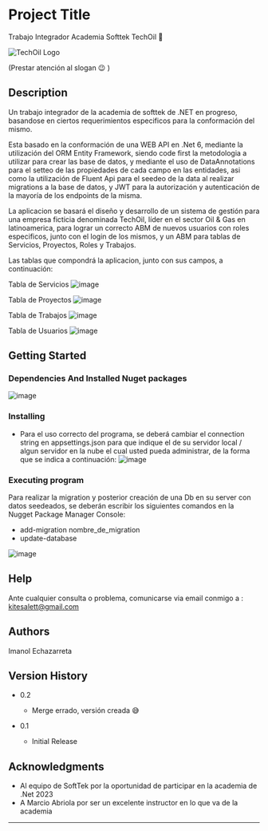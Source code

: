 # Project Title

Trabajo Integrador Academia Softtek TechOil 🌠

![TechOil Logo](https://github.com/Kitesalet/ProyectoIntegradorSofttekImanol/assets/104630744/fe19a6e6-aaa1-4dcf-8190-5f1cb8fceba3)

(Prestar atención al slogan 😉 )

## Description

Un trabajo integrador de la academia de softtek de .NET en progreso, basandose en ciertos requerimientos
especificos para la conformación del mismo. 

Esta basado en la conformación de una WEB API en .Net 6, mediante la utilización del ORM Entity
Framework, siendo code first la metodologia a utilizar para crear las base de datos, y mediante el uso de DataAnnotations para
el setteo de las propiedades de cada campo en las entidades, asi como la utilización de Fluent Api para el seedeo de la data al realizar migrations
a la base de datos, y JWT para la autorización y autenticación de la mayoría de los endpoints de la misma.

La aplicacion se basará el diseño y desarrollo de un sistema de gestión para una empresa
ficticia denominada TechOil, líder en el sector Oil & Gas en latinoamerica, para lograr un correcto ABM de nuevos usuarios con roles especificos, junto con el login
de los mismos, y un ABM para tablas de Servicios, Proyectos, Roles y Trabajos.

Las tablas que compondrá la aplicacion, junto con sus campos, a continuación:

Tabla de Servicios
![image](https://github.com/Kitesalet/ProyectoIntegradorSofttekImanol/assets/104630744/0b5b0699-5168-42bb-b3d2-263aed1af51a)

Tabla de Proyectos
![image](https://github.com/Kitesalet/ProyectoIntegradorSofttekImanol/assets/104630744/b7f74db0-1d2c-49fd-a50c-093a03df6bd5)

Tabla de Trabajos
![image](https://github.com/Kitesalet/ProyectoIntegradorSofttekImanol/assets/104630744/4f62a626-b702-4501-a5fc-71f581ecd061)

Tabla de Usuarios
![image](https://github.com/Kitesalet/ProyectoIntegradorSofttekImanol/assets/104630744/b55e7617-f665-41b1-9cd7-498c040c2091)




## Getting Started

### Dependencies And Installed Nuget packages

![image](https://github.com/Kitesalet/ProyectoIntegradorSofttekImanol/assets/104630744/5de47e76-d380-46a7-91cd-fab98edce5f2)


### Installing

* Para el uso correcto del programa, se deberá cambiar el connection string en appsettings.json para que
  indique el de su servidor local / algun servidor en la nube el cual usted pueda administrar, de la forma que se
  indica a continuación:
  ![image](https://github.com/Kitesalet/ProyectoIntegradorSofttekImanol/assets/104630744/358b0235-14c5-482e-aa75-69eb596794af)


### Executing program

Para realizar la migration y posterior creación de una Db en su server con datos seedeados, se deberán 
escribir los siguientes comandos en la Nugget Package Manager Console:

* add-migration nombre_de_migration
* update-database

![image](https://github.com/Kitesalet/ProyectoIntegradorSofttekImanol/assets/104630744/3687c165-a8a8-4753-b87b-de9d10abd3ce)


## Help

Ante cualquier consulta o problema, comunicarse via email conmigo a : kitesalett@gmail.com

## Authors

Imanol Echazarreta

## Version History

* 0.2
    * Merge errado, versión creada 😅
      
* 0.1
    * Initial Release


## Acknowledgments

* Al equipo de SoftTek por la oportunidad de participar en la academia de .Net 2023
* A Marcio Abriola por ser un excelente instructor en lo que va de la academia
  
______________________________________________
